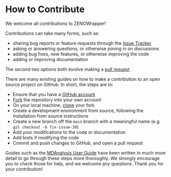 # How to Contribute

We welcome all contributions to ZENOWrapper!

Contributions can take many forms, such as:

* sharing bug reports or feature requests through the [Issue Tracker](https://github.com/usnistgov/zenowrapper/issues)
* asking or answering questions, or otherwise joining in on discussions
* adding bug fixes, new features, or otherwise improving the code
* adding or improving documentation

The second two options both involve making a [pull request](https://github.com/usnistgov/zenowrapper/pulls) .

There are many existing guides on how to make a contribution to an open
source project on GitHub. In short, the steps are to:

  * Ensure that you have a [GitHub account](https://github.com/signup/free)
  * [Fork](https://help.github.com/articles/fork-a-repo/) the repository into your own account
  * On your local machine, [clone](https://help.github.com/articles/cloning-a-repository/) your fork
  * Create a development environment from source, following the Installation from source instructions
  * Create a new branch off the `main` branch with a meaningful name (e.g. ``git checkout -b fix-issue-39``)
  * Add your modifications to the code or documentation
  * Add tests if modifying the code
  * Commit and push changes to GitHub, and open a pull request

Guides such as the [MDAnalysis User Guide](https://userguide.mdanalysis.org/stable/contributing.html)
have been written in much more detail to go through these steps more thoroughly.
We strongly encourage you to check those for help, and we welcome any questions.
Thank you for your contribution!
